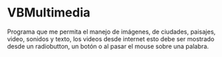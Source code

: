 # VBMultimedia
Programa que me permita el manejo de imágenes, de ciudades, paisajes, video, sonidos y texto, los videos desde internet esto debe ser mostrado desde un radiobutton, un botón o al pasar el mouse sobre una palabra.
